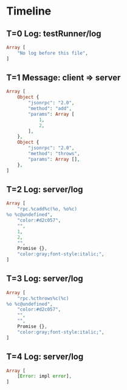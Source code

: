 # Timeline

## T=0 Log: testRunner/log

```php
Array [
    "No log before this file",
]
```

## T=1 Message: client => server

```php
Array [
    Object {
        "jsonrpc": "2.0",
        "method": "add",
        "params": Array [
            1,
            2,
        ],
    },
    Object {
        "jsonrpc": "2.0",
        "method": "throws",
        "params": Array [],
    },
]
```

## T=2 Log: server/log

```php
Array [
    "rpc.%cadd%c(%o, %o%c)
%o %c@undefined",
    "color:#d2c057",
    "",
    1,
    2,
    "",
    Promise {},
    "color:gray;font-style:italic;",
]
```

## T=3 Log: server/log

```php
Array [
    "rpc.%cthrows%c(%c)
%o %c@undefined",
    "color:#d2c057",
    "",
    "",
    Promise {},
    "color:gray;font-style:italic;",
]
```

## T=4 Log: server/log

```php
Array [
    [Error: impl error],
]
```
